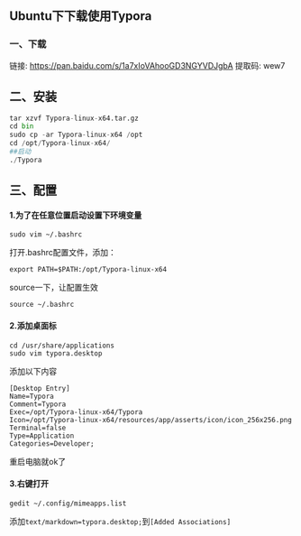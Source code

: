 ## Ubuntu下下载使用Typora

### 一、下载

链接: https://pan.baidu.com/s/1a7xIoVAhooGD3NGYVDJgbA 提取码: wew7

## 二、安装
```python
tar xzvf Typora-linux-x64.tar.gz 
cd bin
sudo cp -ar Typora-linux-x64 /opt
cd /opt/Typora-linux-x64/
##启动
./Typora
```
## 三、配置

#### 1.为了在任意位置启动设置下环境变量

`sudo vim ~/.bashrc`

打开.bashrc配置文件，添加：

```#Typora环境变量
export PATH=$PATH:/opt/Typora-linux-x64
```

source一下，让配置生效

`source ~/.bashrc`

#### 2.添加桌面标
```
cd /usr/share/applications
sudo vim typora.desktop
```

添加以下内容
```
[Desktop Entry]
Name=Typora
Comment=Typora
Exec=/opt/Typora-linux-x64/Typora
Icon=/opt/Typora-linux-x64/resources/app/asserts/icon/icon_256x256.png
Terminal=false
Type=Application
Categories=Developer;
```

重启电脑就ok了

#### 3.右键打开

`gedit ~/.config/mimeapps.list`

添加`text/markdown=typora.desktop;`到`[Added Associations]`